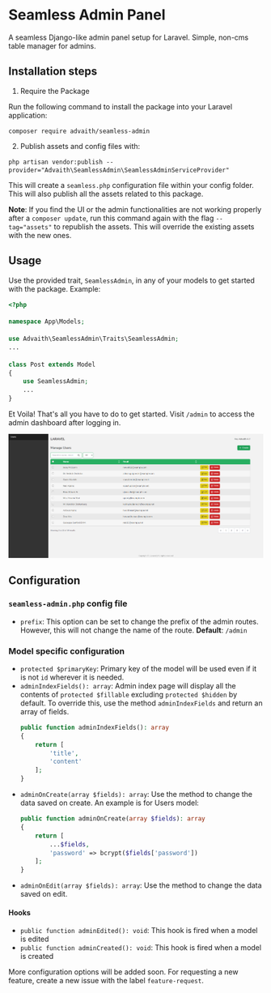 # Seamless Admin Panel

A seamless Django-like admin panel setup for Laravel. Simple, non-cms table manager for admins.

## Installation steps

1. Require the Package

Run the following command to install the package into your Laravel application:

```shell
composer require advaith/seamless-admin
```

2. Publish assets and config files with:

```shell
php artisan vendor:publish --provider="Advaith\SeamlessAdmin\SeamlessAdminServiceProvider"
```

This will create a `seamless.php` configuration file within your config folder. This will also publish all the assets
related to this package.

**Note**: If you find the UI or the admin functionalities are not working properly after a `composer update`, run this
command again with the flag `--tag="assets"` to republish the assets. This will override the existing assets with the
new ones.

## Usage

Use the provided trait, `SeamlessAdmin`, in any of your models to get started with the package. Example:

```php
<?php

namespace App\Models;

use Advaith\SeamlessAdmin\Traits\SeamlessAdmin;
...

class Post extends Model
{
    use SeamlessAdmin;
    ...
}
```

Et Voila! That's all you have to do to get started. Visit `/admin` to access the admin dashboard after logging in.

![](Screenshot.png)

## Configuration

### `seamless-admin.php` config file

- `prefix`: This option can be set to change the prefix of the admin routes. However, this will not change the name of
  the route. **Default**: `/admin`

### Model specific configuration

- `protected $primaryKey`: Primary key of the model will be used even if it is not `id` wherever it is needed.
- `adminIndexFields(): array`: Admin index page will display all the contents of `protected $fillable`
  excluding `protected $hidden` by default. To override this, use the method `adminIndexFields` and return an array of
  fields.
  ```php
  public function adminIndexFields(): array
  {
      return [
          'title',
          'content'
      ];
  }
  ```
- `adminOnCreate(array $fields): array`: Use the method to change the data saved on create. An example is for Users
  model:
  ```php
  public function adminOnCreate(array $fields): array
  {
      return [
          ...$fields,
          'password' => bcrypt($fields['password'])
      ];
  }
  ```
- `adminOnEdit(array $fields): array`: Use the method to change the data saved on edit.

#### Hooks

- `public function adminEdited(): void`: This hook is fired when a model is edited
- `public function adminCreated(): void`: This hook is fired when a model is created

More configuration options will be added soon. For requesting a new feature, create a new issue with the
label `feature-request`.

